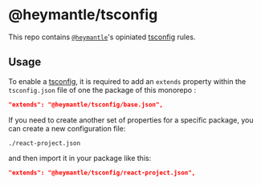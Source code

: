 # @heymantle/tsconfig

This repo contains [`@heymantle`]'s opiniated [tsconfig] rules.

## Usage

To enable a [tsconfig], it is required to add an `extends` property within the `tsconfig.json` file of one the package of this monorepo :

```json
"extends": "@heymantle/tsconfig/base.json",
```

If you need to create another set of properties for a specific package, you can create a new configuration file:

```
./react-project.json
```

and then import it in your package like this:

```json
"extends": "@heymantle/tsconfig/react-project.json",
```

[`@heymantle`]: https://github.com/aurelienbobenrieth
[tsconfig]: https://www.typescriptlang.org/docs/handbook/tsconfig-json.html
